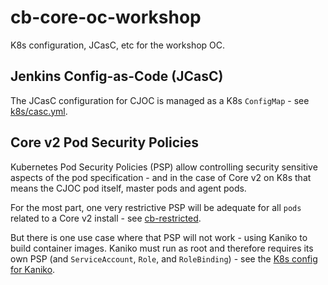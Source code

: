 # cb-core-oc-workshop
K8s configuration, JCasC, etc for the workshop OC.

## Jenkins Config-as-Code (JCasC)
The JCasC configuration for CJOC is managed as a K8s `ConfigMap` - see [k8s/casc.yml](k8s/casc.yml).

## Core v2 Pod Security Policies
Kubernetes Pod Security Policies (PSP) allow controlling security sensitive aspects of the pod specification - and in the case of Core v2 on K8s that means the CJOC pod itself, master pods and agent pods.

For the most part, one very restrictive PSP will be adequate for all `pods` related to a Core v2 install - see [cb-restricted](k8s/cb-core-psp.yml).

But there is one use case where that PSP will not work - using Kaniko to build container images. Kaniko must run as root and therefore requires its own PSP (and `ServiceAccount`, `Role`, and `RoleBinding`) - see the [K8s config for Kaniko](k8s/kaniko.yml).
